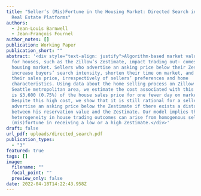 ```yaml
---
title: "Seller’s (Mis)Fortune in the Housing Market: Directed Search in Online
  Real Estate Platforms"
authors:
  - Jean-Louis Barnwell
  - Jean-François Fournel
author_notes: []
publication: Working Paper
publication_short: ""
abstract: '<div style="text-align: justify">Algorithm-based market valuations
  for houses, such as the Zillow’s Zestimate, impact trading out- comes in the
  housing market. Sellers who advertise an asking price below their Zestimate
  increase buyers’ search intensity, shorten their time on market, and reduce
  their sales price, irrespectively of sellers’ preferences and home
  characteristics. Using data about the home selling process on Zillow in the
  Seattle metropolitan area, we estimate the cost associated with this tradeoff
  is $3,600 (0.75%) of the house sales price for one fewer day on market.
  Despite this high cost, we show that it is still rational for a seller to
  advertise an asking price below the Zestimate if there exists a distance
  between his reservation value and the Zestimate. Our model implies that
  heterogeneity in house trading outcomes can arise from homogenous sellers’
  (mis)fortune in receiving a low or a high Zestimate.</div>'
draft: false
url_pdf: uploads/directed_search.pdf
publication_types:
  - "3"
featured: true
tags: []
image:
  filename: ""
  focal_point: ""
  preview_only: false
date: 2022-04-18T14:22:43.958Z
---
```

